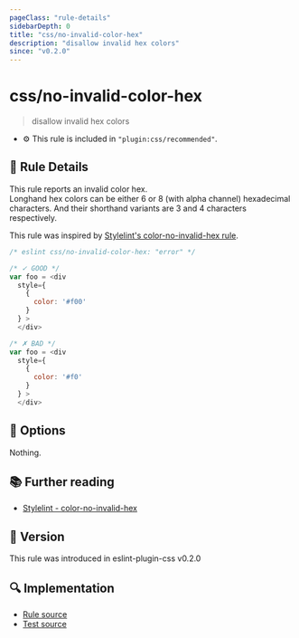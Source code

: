 ```yaml
---
pageClass: "rule-details"
sidebarDepth: 0
title: "css/no-invalid-color-hex"
description: "disallow invalid hex colors"
since: "v0.2.0"
---
```

# css/no-invalid-color-hex

> disallow invalid hex colors

- :gear: This rule is included in `"plugin:css/recommended"`.

## :book: Rule Details

This rule reports an invalid color hex.  
Longhand hex colors can be either 6 or 8 (with alpha channel) hexadecimal characters. And their shorthand variants are 3 and 4 characters respectively.

This rule was inspired by [Stylelint's color-no-invalid-hex rule](https://stylelint.io/user-guide/rules/list/color-no-invalid-hex/).

<eslint-code-block>

```js
/* eslint css/no-invalid-color-hex: "error" */

/* ✓ GOOD */
var foo = <div
  style={
    {
      color: '#f00'
    }
  } >
  </div>

/* ✗ BAD */
var foo = <div
  style={
    {
      color: '#f0'
    }
  } >
  </div>
```

</eslint-code-block>

## :wrench: Options

Nothing.

## :books: Further reading

- [Stylelint - color-no-invalid-hex]

[Stylelint - color-no-invalid-hex]: https://stylelint.io/user-guide/rules/list/color-no-invalid-hex/

## :rocket: Version

This rule was introduced in eslint-plugin-css v0.2.0

## :mag: Implementation

- [Rule source](https://github.com/ota-meshi/eslint-plugin-css/blob/main/lib/rules/no-invalid-color-hex.ts)
- [Test source](https://github.com/ota-meshi/eslint-plugin-css/blob/main/tests/lib/rules/no-invalid-color-hex.ts)
